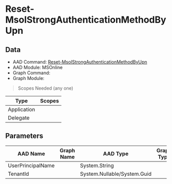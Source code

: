 # Reset-MsolStrongAuthenticationMethodByUpn

> 

## Data

+ AAD Command: [Reset-MsolStrongAuthenticationMethodByUpn](https://docs.microsoft.com/en-us/powershell/module/MSOnline/Reset-MsolStrongAuthenticationMethodByUpn)
+ AAD Module: MSOnline
+ Graph Command: [](https://docs.microsoft.com/en-us/powershell/module//)
+ Graph Module: 

> Scopes Needed (any one)

|Type|Scopes|
|---|---|
|Application||
|Delegate||

## Parameters

|AAD Name|Graph Name|AAD Type|Graph Type|Infos|
|---|---|---|---|---|
|UserPrincipalName||System.String|||
|TenantId||System.Nullable/System.Guid|||

